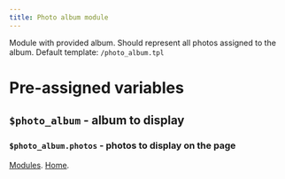```yaml
---
title: Photo album module
---
```


Module with provided album. Should represent all photos assigned to the album.
Default template: `/photo_album.tpl`

# Pre-assigned variables

## `$photo_album` - album to display

### `$photo_album.photos` - photos to display on the page


[Modules](modules.md).
[Home](index.md).
